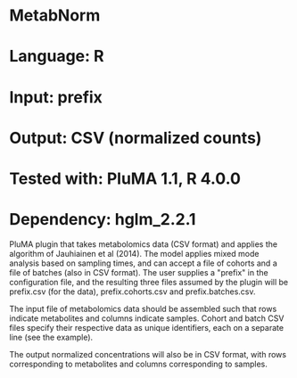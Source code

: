 # MetabNorm
# Language: R
# Input: prefix
# Output: CSV (normalized counts)
# Tested with: PluMA 1.1, R 4.0.0
# Dependency: hglm_2.2.1

PluMA plugin that takes metabolomics data (CSV format) and applies the 
algorithm of Jauhiainen et al (2014).  The model applies mixed mode analysis based
on sampling times, and can accept a file of cohorts and a file of batches
(also in CSV format).  The user supplies a "prefix" in the configuration file,
and the resulting three files assumed by the plugin will be prefix.csv (for the data),
prefix.cohorts.csv and prefix.batches.csv.

The input file of metabolomics data should be assembled such that rows indicate
metabolites and columns indicate samples.  Cohort and batch CSV files specify
their respective data as unique identifiers, each on a separate line (see the example).

The output normalized concentrations will also be in CSV format, with rows corresponding
to metabolites and columns corresponding to samples. 

